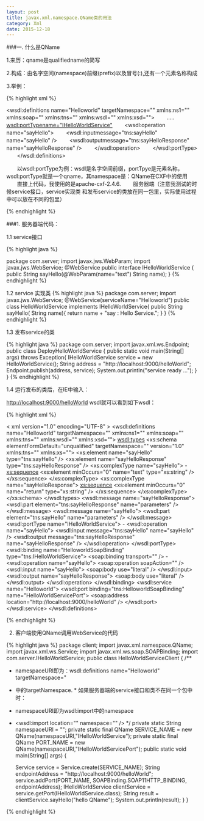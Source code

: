 ```yaml
---
layout: post
title: javax.xml.namespace.QName类的用法
category: Xml
date: 2015-12-18
---
```


###一. 什么是QName

1.来历：qname是qualifiedname的简写

2.构成：由名字空间(namespace)前缀(prefix)以及冒号(:),还有一个元素名称构成

3.举例：


{% highlight xml %}

<wsdl:definitions name="Helloworld" targetNamespace="" xmlns:ns1="" xmlns:soap="" xmlns:tns="" xmlns:wsdl="" xmlns:xsd="">
　　.....
　　<wsdl:portTypename="IHelloWorldService">
　　<wsdl:operation name="sayHello">
　　<wsdl:inputmessage="tns:sayHello" name="sayHello" />
　　<wsdl:outputmessage="tns:sayHelloResponse" name="sayHelloResponse" />
　　</wsdl:operation>
　　</wsdl:portType>
　　</wsdl:definitions>

　　以wsdl:portType为例：wsdl是名字空间前缀，portTpye是元素名称，wsdl:portType就是一个qname，其namespace是：QName在CXF中的使用
　　直接上代码，我使用的是apache-cxf-2.4.6.
　　服务器端（注意我测试的时候service接口，service实现类 和发布service的类放在同一包里，实际使用过程中可以放在不同的包里）

{% endhighlight %}

###1. 服务器端代码：

1.1 service接口

{% highlight java %}

package com.server; 
import javax.jws.WebParam; 
import javax.jws.WebService; 
@WebService 
public interface IHelloWorldService { 
public String sayHello(@WebParam(name="text") String name); 
}
{% endhighlight %}

1.2 service 实现类
{% highlight java %}
package com.server;
 import javax.jws.WebService;
  @WebService(serviceName="Helloworld") 
  public class HelloWorldService implements IHelloWorldService{ 
  public String sayHello( String name){ 
  return name + "say : Hello Service.";
   } 
}
{% endhighlight %}

1.3 发布service的类

{% highlight java %}
package com.server;
 import javax.xml.ws.Endpoint; 
 public class DeployHelloWorldService { 
 public static void main(String[] args) throws Exception{ 
 IHelloWorldService service = new HelloWorldService(); 
 String address = "http://localhost:9000/helloWorld";
  Endpoint.publish(address, service); 
  System.out.println("service ready ..."); 
} 
}
{% endhighlight %}

1.4 运行发布的类后，在IE中输入：

[http://localhost:9000/helloWorld](http://localhost:9000/helloWorld) wsdl就可以看到如下wsdl：

{% highlight xml %}

< xml version="1.0" encoding="UTF-8" > 
 <wsdl:definitions name="Helloworld" targetNamespace="" xmlns:ns1="" xmlns:soap="" xmlns:tns="" xmlns:wsdl="" xmlns:xsd=""> 
  <wsdl:types> 
  <xs:schema elementFormDefault="unqualified" targetNamespace="" version="1.0" xmlns:tns="" xmlns:xs=""> <xs:element name="sayHello" type="tns:sayHello" /> <xs:element name="sayHelloResponse" type="tns:sayHelloResponse" /> 
   <xs:complexType name="sayHello"> - <xs:sequence> <xs:element minOccurs="0" name="text" type="xs:string" /> </xs:sequence> </xs:complexType> 
    <xs:complexType name="sayHelloResponse"> 
     <xs:sequence> <xs:element minOccurs="0" name="return" type="xs:string" /> </xs:sequence> </xs:complexType> </xs:schema> </wsdl:types> 
      <wsdl:message name="sayHelloResponse"> <wsdl:part element="tns:sayHelloResponse" name="parameters" /> </wsdl:message> 
       <wsdl:message name="sayHello"> <wsdl:part element="tns:sayHello" name="parameters" /> </wsdl:message> 
        <wsdl:portType name="IHelloWorldService"> - <wsdl:operation name="sayHello"> <wsdl:input message="tns:sayHello" name="sayHello" /> <wsdl:output message="tns:sayHelloResponse" name="sayHelloResponse" /> </wsdl:operation> </wsdl:portType> 
        <wsdl:binding name="HelloworldSoapBinding" type="tns:IHelloWorldService"> <soap:binding transport="" /> - <wsdl:operation name="sayHello"> <soap:operation soapAction="" /> 
        <wsdl:input name="sayHello"> <soap:body use="literal" /> </wsdl:input> 
         <wsdl:output name="sayHelloResponse"> <soap:body use="literal" /> </wsdl:output> </wsdl:operation> </wsdl:binding>
         <wsdl:service name="Helloworld">
          <wsdl:port binding="tns:HelloworldSoapBinding" name="HelloWorldServicePort"> <soap:address location="http://localhost:9000/helloWorld" /> </wsdl:port> </wsdl:service> </wsdl:definitions>

{% endhighlight %}

2. 客户端使用QName调用WebService的代码

{% highlight java %}
package client; 
import javax.xml.namespace.QName; 
import javax.xml.ws.Service; 
import javax.xml.ws.soap.SOAPBinding; 
import com.server.IHelloWorldService; 
public class HelloWorldServiceClient { 
/** 
* namespaceURI即为：wsdl:definitions name="Helloworld" targetNamespace="	
* 中的targetNamespace. * 如果服务器端的service接口和类不在同一个包中时： 
* namespaceURI即为wsdl:import中的namespace 
* <wsdl:import location="" namespace="" /> 
*/ 
private static String namespaceURI = "";
	private static final QName SERVICE_NAME = new QName(namespaceURI,"IHelloWorldService"); 
	private static final QName PORT_NAME = new QName(namespaceURI,"IHelloWorldServicePort"); 
	public static void main(String[] args) { 

	Service service = Service.create(SERVICE_NAME); 
	String endpointAddress = "http://localhost:9000/helloWorld"; 
	service.addPort(PORT_NAME, SOAPBinding.SOAP11HTTP_BINDING, endpointAddress); 
	IHelloWorldService clientService = service.getPort(IHelloWorldService.class); 
	String result = clientService.sayHello("hello QName"); 
	System.out.println(result); 
	} 
}

{% endhighlight %}